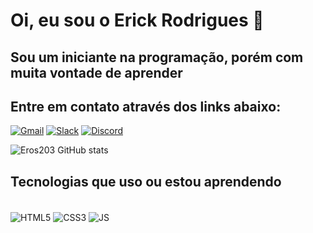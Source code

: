 # Oi, eu sou o Erick Rodrigues 👋

## Sou um iniciante na programação, porém com muita vontade de aprender
## Entre em contato através dos links abaixo:

[![Gmail](https://img.shields.io/badge/Gmail-D14836?style=for-the-badge&logo=gmail&logoColor=white)](https://mail.google.com)
[![Slack](https://img.shields.io/badge/Slack-4A154B?style=for-the-badge&logo=slack&logoColor=white)](https://slack.com/)
[![Discord](https://img.shields.io/badge/Discord-7289DA?style=for-the-badge&logo=discord&logoColor=white)](https://discord.com/channels/@Eros203)

![Eros203 GitHub stats](https://github-readme-stats.vercel.app/api?username=Eros203&show_icons=true&theme=dracula)

## Tecnologias que uso ou estou aprendendo

<div style="display: inline_block"><br />
  <img align="center" alt="HTML5" src="https://img.shields.io/badge/html5-%23E34F26.svg?style=for-the-badge&logo=html5&logoColor=white
" />
  <img align="center" alt="CSS3" src="https://img.shields.io/badge/CSS3-1572B6?style=for-the-badge&logo=css3&logoColor=white" />
  <img align="center" alt="JS" src="https://img.shields.io/badge/javascript-%23323330.svg?style=for-the-badge&logo=javascript&logoColor=%23F7DF1E
" />
</div>
